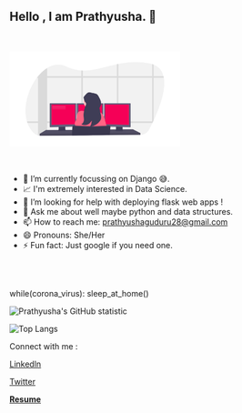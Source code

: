 <div align="left">
<h2>Hello , I am Prathyusha. 👋</h2>
<br>
<p align="left">
  <img src="side-image.png" width = "300" />
</p>

<br>


- 🌱 I’m currently focussing on Django 😅.
- 📈 I'm extremely interested in Data Science.
- 📶 I’m looking for help with deploying flask web apps !
- 💬 Ask me about well maybe python and data structures.
- 📫 How to reach me: prathyushaguduru28@gmail.com
- 😄 Pronouns: She/Her
- ⚡ Fun fact: Just google if you need one.

<br>
<br>

</div>

  while(corona_virus):
          sleep_at_home()


<div align="left">

![Prathyusha's GitHub statistic](https://github-readme-stats.vercel.app/api?username=Prathyusha-Guduru&show_icons=true&count_private=true)

![Top Langs](https://github-readme-stats.vercel.app/api/top-langs/?username=Prathyusha-Guduru&layout=compact)
</div>

<div align="left">

Connect with me :


<div class="LI-profile-badge"  data-version="v1" data-size="medium" data-locale="en_US" data-type="horizontal" data-theme="dark" data-vanity="prathyusha-guduru-a48a711a4"><a class="LI-simple-link" href='https://in.linkedin.com/in/prathyusha-guduru-a48a711a4?trk=profile-badge'>Linkedln</a></div>

<p><a href = "https://twitter.com/prathyusha2002">Twitter<p>
</div>
  
 <p><a href = "https://drive.google.com/file/d/1tzCtS7bELCxG6G5Ykm2Yj5ply1rjwXh-/view?usp=sharing"><strong>Resume</strong><p>

</div>
